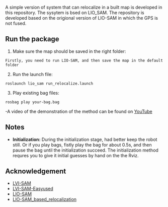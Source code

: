 A simple version of system that can relocalize in a built map is developed in this repository. The sysytem is bsed on LIO_SAM.
The repository is developed based on the origional version of LIO-SAM in which the GPS is not fused.
## Run the package
1. Make sure the map should be saved in the right folder:
```
Firstly, you need to run LIO-SAM, and then save the map in the default folder
```

2. Run the launch file:
```
roslaunch lio_sam run_relocalize.launch
```

3. Play existing bag files:
```
rosbag play your-bag.bag
```

 -A video of the demonstration of the method can be found on [YouTube](https://youtu.be/PRsH8SpuSIc)
 ## Notes

  - **Initialization:** During the initialization stage, had better keep the robot still. Or if you play bags, fistly play the bag for about 0.5s, and then pause the bag until the initialization succeed. The initialization method requres you to give it initial guesses by hand on the the Rviz.


## Acknowledgement
- [LVI-SAM](https://github.com/TixiaoShan/LVI-SAM)
- [LVI-SAM-Easyused](https://github.com/Cc19245/LVI-SAM-Easyused)
- [LIO-SAM](https://github.com/TixiaoShan/LIO-SAM)
- [LIO-SAM_based_relocalization](https://github.com/Gaochao-hit/LIO-SAM_based_relocalization)